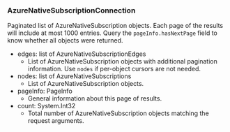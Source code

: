 ### AzureNativeSubscriptionConnection
Paginated list of AzureNativeSubscription objects. Each page of the results will include at most 1000 entries. Query the `pageInfo.hasNextPage` field to know whether all objects were returned.

- edges: list of AzureNativeSubscriptionEdges
  - List of AzureNativeSubscription objects with additional pagination information. Use `nodes` if per-object cursors are not needed.
- nodes: list of AzureNativeSubscriptions
  - List of AzureNativeSubscription objects.
- pageInfo: PageInfo
  - General information about this page of results.
- count: System.Int32
  - Total number of AzureNativeSubscription objects matching the request arguments.
